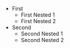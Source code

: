 * First
    * First Nested 1
    * First Nested 2
* Second
    * Second Nested 1
    * Second Nested 2

